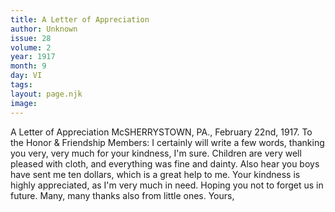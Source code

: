 ```yaml
---
title: A Letter of Appreciation
author: Unknown
issue: 28
volume: 2
year: 1917
month: 9
day: VI
tags:
layout: page.njk
image:
---
```

A Letter of Appreciation   McSHERRYSTOWN, PA.,   February 22nd, 1917. To the Honor & Friendship Members:   I certainly will write a few words, thanking you very, very much for your kindness, I'm sure.   Children are very well pleased with cloth, and everything was fine and dainty.   Also hear you boys have sent me ten dollars, which is a great help to me.   Your kindness is highly appreciated, as I'm very much in need.   Hoping you not to forget us in future. Many, many thanks also from little ones.   Yours,   




